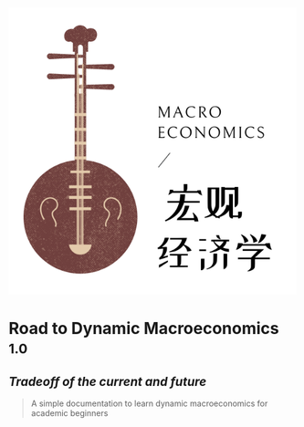 <!-- _coverpage.md -->

![icon](icon.png)

# **Road to Dynamic Macroeconomics** <small>1.0</small>

##  *Tradeoff of the current and future*

> A simple documentation to learn dynamic macroeconomics for academic beginners
